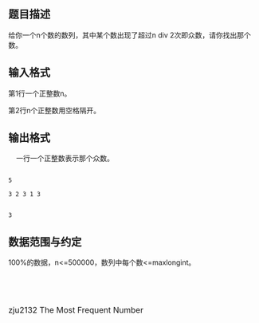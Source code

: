 ## 题目描述

<p>给你一个n个数的数列，其中某个数出现了超过n div 2次即众数，请你找出那个数。</p>

## 输入格式

<p>第1行一个正整数n。<br>
  第2行n个正整数用空格隔开。</p>

## 输出格式

<p>    一行一个正整数表示那个众数。</p>

```input1
5
3 2 3 1 3
```
```output1
3
```
## 数据范围与约定

<p>100%的数据，n<=500000，数列中每个数<=maxlongint。</p>
<br>
<p></p>
<br>
<p><span style="font-size: medium">zju2132 The Most Frequent Number</span></p>

